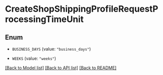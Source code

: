 # CreateShopShippingProfileRequestProcessingTimeUnit

## Enum


* `BUSINESS_DAYS` (value: `"business_days"`)

* `WEEKS` (value: `"weeks"`)


[[Back to Model list]](../README.md#documentation-for-models) [[Back to API list]](../README.md#documentation-for-api-endpoints) [[Back to README]](../README.md)



